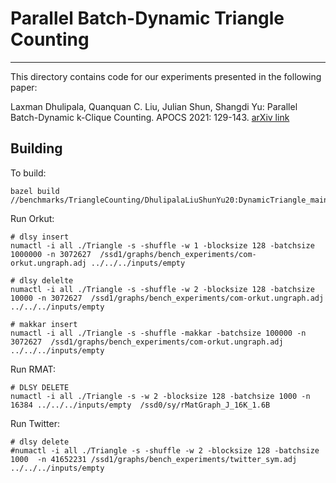 # Parallel Batch-Dynamic Triangle Counting
--------

This directory contains code for our experiments presented in the following paper: 

Laxman Dhulipala, Quanquan C. Liu, Julian Shun, Shangdi Yu: Parallel Batch-Dynamic k-Clique Counting. APOCS 2021: 129-143. [arXiv link](https://arxiv.org/abs/2003.13585)

Building
--------

To build:
```
bazel build //benchmarks/TriangleCounting/DhulipalaLiuShunYu20:DynamicTriangle_main
```

Run Orkut:
```
# dlsy insert
numactl -i all ./Triangle -s -shuffle -w 1 -blocksize 128 -batchsize 1000000 -n 3072627  /ssd1/graphs/bench_experiments/com-orkut.ungraph.adj ../../../inputs/empty

# dlsy delelte
numactl -i all ./Triangle -s -shuffle -w 2 -blocksize 128 -batchsize 10000 -n 3072627  /ssd1/graphs/bench_experiments/com-orkut.ungraph.adj ../../../inputs/empty 

# makkar insert
numactl -i all ./Triangle -s -shuffle -makkar -batchsize 100000 -n 3072627  /ssd1/graphs/bench_experiments/com-orkut.ungraph.adj ../../../inputs/empty 

 ```

 Run RMAT:
 ```
 # DLSY DELETE
numactl -i all ./Triangle -s -w 2 -blocksize 128 -batchsize 1000 -n 16384 ../../../inputs/empty  /ssd0/sy/rMatGraph_J_16K_1.6B
```

Run Twitter:
```
# dlsy delete
#numactl -i all ./Triangle -s -shuffle -w 2 -blocksize 128 -batchsize 1000  -n 41652231 /ssd1/graphs/bench_experiments/twitter_sym.adj ../../../inputs/empty 
```
